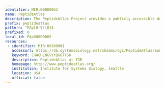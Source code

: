 ```yaml
---
identifier: MIR:00000053
name: PeptideAtlas
description: The PeptideAtlas Project provides a publicly accessible database of peptides identified in tandem mass spectrometry proteomics studies and software tools.
prefix: peptideatlas
pattern: ^PAp[0-9]{8}$
prefixed: 0
local_id: PAp00000009
resources:
 - identifier: MIR:00100081
   accessurl: https://db.systemsbiology.net/sbeams/cgi/PeptideAtlas/Summarize_Peptide?query=QUERY&searchForThis=${lid}
   keyword: CHAGHLNGVYYQGGTYSK
   description: PeptideAtlas at ISB
   homepage: http://www.peptideatlas.org/
   institution: Institute for Systems Biology, Seattle
   location: USA
   official: false
---
```


